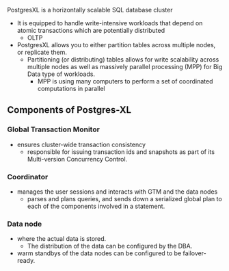 
PostgresXL is a horizontally scalable SQL database cluster
- It is equipped to handle write-intensive workloads that depend on atomic transactions which are potentially distributed
	- OLTP
- PostgresXL allows you to either partition tables across multiple nodes, or replicate them.
	- Partitioning (or distributing) tables allows for write scalability across multiple nodes as well as massively parallel processing (MPP) for Big Data type of workloads.
		- MPP is using many computers to perform a set of coordinated computations in parallel

## Components of Postgres-XL
### Global Transaction Monitor
- ensures cluster-wide transaction consistency
	- responsible for issuing transaction ids and snapshots as part of its Multi-version Concurrency Control.

### Coordinator
- manages the user sessions and interacts with GTM and the data nodes
	- parses and plans queries, and sends down a serialized global plan to each of the components involved in a statement.

### Data node
- where the actual data is stored.
	- The distribution of the data can be configured by the DBA.
- warm standbys of the data nodes can be configured to be failover-ready.
